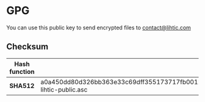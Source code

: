 # GPG
You can use this public key to send encrypted files to contact@lihtic.com


## Checksum
|Hash function|Checksum|
|---|---|
|**SHA512**|a0a450dd80d326bb363e33c69dff355173717fb0012296716e335d66e7bddef407aa5f217905a7f7f390ad00bd0754a9bc11e23c0197ed320fa2cb3572616d11  lihtic-public.asc|
